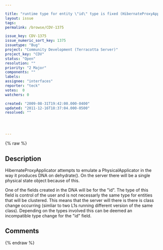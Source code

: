 ```yaml
---

title: "runtime type for entity \"id\" type is fixed (HibernateProxyApplicator)"
layout: issue
tags: 
permalink: /browse/CDV-1375

issue_key: CDV-1375
issue_numeric_sort_key: 1375
issuetype: "Bug"
project: "Community Development (Terracotta Server)"
project_key: "CDV"
status: "Open"
resolution: ""
priority: "2 Major"
components: ""
labels: 
assignee: "interfaces"
reporter: "teck"
votes:  0
watchers: 0

created: "2009-08-31T19:42:00.000-0400"
updated: "2011-12-16T18:37:04.000-0500"
resolved: ""




---
```


{% raw %}

## Description

<div markdown="1" class="description">

HibernateProxyApplicator attempts to emulate a PhysicalApplicator in the way it produces DNA on dehydrate(). On the server there will be a single physical state object because of this. 

One of the fields created in the DNA will be for the "id". The type of this field is control of the user and is not necessarly the same type for entities that will be clustered. This means that the server will there is there is class change occurring (simliar to two L1s running different version of the same class). Depending on the types involved this can be deemed an incompatible type change for the "id" field. 



</div>

## Comments



{% endraw %}
